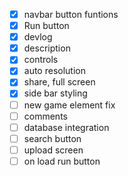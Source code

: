 - [x] navbar button funtions
- [x] Run button
- [x] devlog
- [x] description
- [x] controls
- [x] auto resolution
- [x] share, full screen
- [x] side bar styling
- [ ] new game element fix
- [ ] comments
- [ ] database integration
- [ ] search button
- [ ] upload screen
- [ ] on load run button